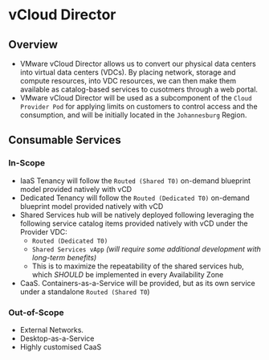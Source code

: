 # vCloud Director

## Overview

- VMware vCloud Director allows us to convert our physical data centers into virtual data centers (VDCs). By placing network, storage and compute resources, into VDC resources, we can then make them available as catalog-based services to cusotmers through a web portal.
- VMware vCloud Director will be used as a subcomponent of the `Cloud Provider Pod` for applying limits on customers to control access and the consumption, and will be initially located in the `Johannesburg` Region.

## Consumable Services

### In-Scope

- IaaS Tenancy will follow the `Routed (Shared T0)` on-demand blueprint model provided natively with vCD
- Dedicated Tenancy will follow the `Routed (Dedicated T0)` on-demand blueprint model provided natively with vCD
- Shared Services hub will be natively deployed following leveraging the following service catalog items provided natively with vCD under the Provider VDC:
  - `Routed (Dedicated T0)`
  - `Shared Services vApp` *(will require some additional development with long-term benefits)*
  - This is to maximize the repeatability of the shared services hub, which *SHOULD* be implemented in every Availability Zone
- CaaS. Containers-as-a-Service will be provided, but as its own service under a standalone `Routed (Shared T0`)

### Out-of-Scope

- External Networks.
- Desktop-as-a-Service
- Highly customised CaaS
